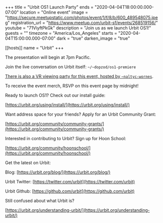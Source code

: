 +++
title = "Urbit OS1 Launch Party"
ends = "2020-04-04T18:00:00.000-07:00"
location = "Online event"
image = "https://secure.meetupstatic.com/photos/event/1/f/8/b/600_489548075.jpeg"
registration_url = "https://www.meetup.com/urbit-sf/events/268519156/"
youtube = "71ViyftPkGk"
description = "Join us as we launch Urbit OS1!"
guests = ""
timezone = "America/Los_Angeles"
starts = "2020-04-04T15:00:00.000-07:00"
dark = "true"
darken_image = "true"

[[hosts]]
name = "Urbit"
+++

The presentation will begin at 7pm Pacific.

Join the live conversation on Urbit itself: `~/~dopzod/os1-premiere`

[There is also a VR viewing party for this event, hosted by `~naltyc-wornes`](https://account.altvr.com/events/1435581121923383472).

To receive the event merch, RSVP on this event page by midnight!

Ready to launch OS1? Check out our install guide:

[https://urbit.org/using/install/](https://urbit.org/using/install/)

Want address space for your friends? Apply for an Urbit Community Grant:

[https://urbit.org/community/community-grants/](https://urbit.org/community/community-grants/)

Interested in contributing to Urbit? Sign up for Hoon School:

[https://urbit.org/community/hoonschool/](https://urbit.org/community/hoonschool/)

Get the latest on Urbit:

Blog: [https://urbit.org/blog/](https://urbit.org/blog/)

Urbit Twitter: [https://twitter.com/urbit](https://twitter.com/urbit)

Urbit Github: [https://github.com/urbit](https://github.com/urbit)

Still confused about what Urbit is?

[https://urbit.org/understanding-urbit/](https://urbit.org/understanding-urbit/)
